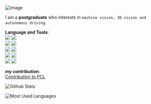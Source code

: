 ![image](https://user-images.githubusercontent.com/60308179/175886229-2bbd7496-9c2c-42a9-b118-a0e4452bb545.png)

I am a **postgraduate** who interests in `machine vision, 3D vision and autonomous driving`.

**Language and Tools**:<br>
![](https://img.shields.io/badge/-c++-red?logo=c%2B%2B&style=social)   ![](https://img.shields.io/badge/-Python-orange?logo=Python&style=social) <br>
![](https://img.shields.io/badge/-CSharp-red?logo=CSharp&style=social)    ![](https://img.shields.io/badge/-PCL-green?logo=PCL&style=social) <br>
![](https://img.shields.io/badge/-OpenCV-green?logo=OpenCV&style=social)    ![](https://img.shields.io/badge/-ROS-brightgreen?logo=ROS&style=social)<br>
![](https://img.shields.io/badge/-CMake-brightgreen?logo=CMake&style=social)    ![](https://img.shields.io/badge/-Git-blue?logo=Git&style=social)<br>
![](https://img.shields.io/badge/-MATLAB-brightgreen?logo=MATLAB&style=social)    ![](https://img.shields.io/badge/-VTK-blue?logo=VTK&style=social)<br>

**my contribution**:<br>
[Contribution to PCL](https://github.com/PointCloudLibrary/pcl/pull/5054)<br>

![Github Stats](https://github-readme-stats.vercel.app/api?username=booksuper&show_icons=true&theme=dark&count_private=true)

![Most Used Languages](https://github-readme-stats.vercel.app/api/top-langs/?username=booksuper&theme=dark&layout=compact)

<!--
**booksuper/booksuper** is a ✨ _special_ ✨ repository because its `README.md` (this file) appears on your GitHub profile.

Here are some ideas to get you started:

- 🔭 I’m currently working on ...
- 🌱 I’m currently learning ...
- 👯 I’m looking to collaborate on ...
- 🤔 I’m looking for help with ...
- 💬 Ask me about ...
- 📫 How to reach me: ...
- 😄 Pronouns: ...
- ⚡ Fun fact: ...
-->
